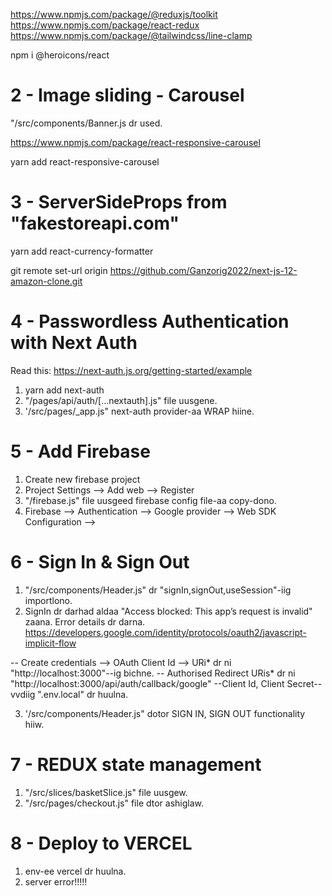 https://www.npmjs.com/package/@reduxjs/toolkit
https://www.npmjs.com/package/react-redux
https://www.npmjs.com/package/@tailwindcss/line-clamp

npm i @heroicons/react

# 2 - Image sliding - Carousel

"/src/components/Banner.js dr used.

https://www.npmjs.com/package/react-responsive-carousel

yarn add react-responsive-carousel

# 3 - ServerSideProps from "fakestoreapi.com"

yarn add react-currency-formatter

<!-- Set a new remote repo -->

git remote set-url origin https://github.com/Ganzorig2022/next-js-12-amazon-clone.git

# 4 - Passwordless Authentication with Next Auth

Read this: https://next-auth.js.org/getting-started/example

1. yarn add next-auth
2. "/pages/api/auth/[...nextauth].js" file uusgene.
3. '/src/pages/\_app.js" next-auth provider-aa WRAP hiine.

# 5 - Add Firebase

1. Create new firebase project
2. Project Settings --> Add web --> Register
3. "/firebase.js" file uusgeed firebase config file-aa copy-dono.
4. Firebase --> Authentication --> Google provider --> Web SDK Configuration -->

# 6 - Sign In & Sign Out

1. "/src/components/Header.js" dr "signIn,signOut,useSession"-iig importlono.
2. SignIn dr darhad aldaa "Access blocked: This app’s request is invalid" zaana. Error details dr darna.
   https://developers.google.com/identity/protocols/oauth2/javascript-implicit-flow

-- Create credentials --> OAuth Client Id --> URi\* dr ni "http://localhost:3000"--ig bichne.
-- Authorised Redirect URis\* dr ni "http://localhost:3000/api/auth/callback/google"
--Client Id, Client Secret--vvdiig ".env.local" dr huulna.

3. '/src/components/Header.js" dotor SIGN IN, SIGN OUT functionality hiiw.

# 7 - REDUX state management

1. "/src/slices/basketSlice.js" file uusgew.
2. "/src/pages/checkout.js" file dtor ashiglaw.

# 8 - Deploy to VERCEL

1. env-ee vercel dr huulna.
2. server error!!!!!

